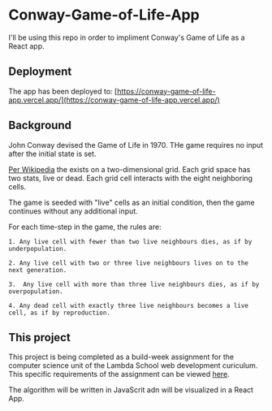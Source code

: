# Conway-Game-of-Life-App
I'll be using this repo in order to impliment Conway's Game of Life as a React app.

## Deployment
The app has been deployed to: [https://conway-game-of-life-app.vercel.app/](https://conway-game-of-life-app.vercel.app/)

## Background
John Conway devised the Game of Life in 1970. THe game requires no input after the initial state is set. 

[Per Wikipedia](https://en.wikipedia.org/wiki/Conway's_Game_of_Life) the exists on a two-dimensional grid. Each grid space has two stats, live or dead. Each grid cell interacts with the eight neighboring cells. 

The game is seeded with "live" cells as an initial condition, then the game continues without any additional input.

For each time-step in the game, the rules are:
    
    1. Any live cell with fewer than two live neighbours dies, as if by underpopulation.

    2. Any live cell with two or three live neighbours lives on to the next generation.

    3.  Any live cell with more than three live neighbours dies, as if by overpopulation.

    4. Any dead cell with exactly three live neighbours becomes a live cell, as if by reproduction.

## This project
This project is being completed as a build-week assignment for the computer science unit of the Lambda School web development curiculum. This specific requirements of the assignment can be viewed [here](https://github.com/phillybenh/CS-Build-Week-1). 

The algorithm will be written in JavaScrit adn will be visualized in a React App. 